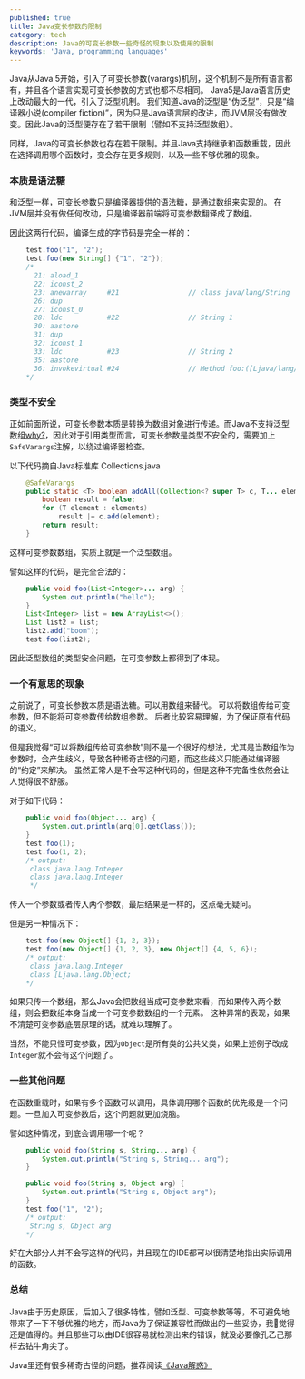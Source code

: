 ```yaml
---
published: true
title: Java变长参数的限制
category: tech
description: Java的可变长参数一些奇怪的现象以及使用的限制
keywords: 'Java, programming languages'
---
```

Java从Java 5开始，引入了可变长参数(varargs)机制，这个机制不是所有语言都有，并且各个语言实现可变长参数的方式也都不尽相同。
Java5是Java语言历史上改动最大的一代，引入了泛型机制。
我们知道Java的泛型是“伪泛型”，只是“编译器小说(compiler fiction)”，因为只是Java语言层的改进，而JVM层没有做改变。因此Java的泛型便存在了若干限制（譬如不支持泛型数组）。

同样，Java的可变长参数也存在若干限制。并且Java支持继承和函数重载，因此在选择调用哪个函数时，变会存在更多规则，以及一些不够优雅的现象。

### 本质是语法糖

和泛型一样，可变长参数只是编译器提供的语法糖，是通过数组来实现的。
在JVM层并没有做任何改动，只是编译器前端将可变参数翻译成了数组。

因此这两行代码，编译生成的字节码是完全一样的：

```Java
    test.foo("1", "2");
    test.foo(new String[] {"1", "2"});
    /*
      21: aload_1
      22: iconst_2
      23: anewarray     #21                 // class java/lang/String
      26: dup
      27: iconst_0
      28: ldc           #22                 // String 1
      30: aastore
      31: dup
      32: iconst_1
      33: ldc           #23                 // String 2
      35: aastore
      36: invokevirtual #24                 // Method foo:([Ljava/lang/String;)V
    */
```

### 类型不安全

正如前面所说，可变长参数本质是转换为数组对象进行传递。而Java不支持泛型数组[why?](https://www.zhihu.com/question/20928981)，因此对于引用类型而言，可变长参数是类型不安全的，需要加上`SafeVarargs`注解，以绕过编译器检查。

以下代码摘自Java标准库 Collections.java

```Java
    @SafeVarargs
    public static <T> boolean addAll(Collection<? super T> c, T... elements) {
        boolean result = false;
        for (T element : elements)
            result |= c.add(element);
        return result;
    }
```

这样可变参数数组，实质上就是一个泛型数组。

譬如这样的代码，是完全合法的：

```Java
    public void foo(List<Integer>... arg) {
        System.out.println("hello");
    }
    List<Integer> list = new ArrayList<>();
    List list2 = list;
    list2.add("boom");
    test.foo(list2);
```

因此泛型数组的类型安全问题，在可变参数上都得到了体现。

### 一个有意思的现象

之前说了，可变长参数本质是语法糖。可以用数组来替代。
可以将数组传给可变参数，但不能将可变参数传给数组参数。
后者比较容易理解，为了保证原有代码的语义。

但是我觉得“可以将数组传给可变参数”则不是一个很好的想法，尤其是当数组作为参数时，会产生歧义，导致各种稀奇古怪的问题，而这些歧义只能通过编译器的“约定”来解决。
虽然正常人是不会写这种代码的，但是这种不完备性依然会让人觉得很不舒服。

对于如下代码：

```Java
    public void foo(Object... arg) {
        System.out.println(arg[0].getClass());
    }
    test.foo(1);
    test.foo(1, 2);
    /* output:
     class java.lang.Integer
     class java.lang.Integer
     */
```

传入一个参数或者传入两个参数，最后结果是一样的，这点毫无疑问。

但是另一种情况下：

```Java
    test.foo(new Object[] {1, 2, 3});
    test.foo(new Object[] {1, 2, 3}, new Object[] {4, 5, 6});
    /* output:
     class java.lang.Integer
     class [Ljava.lang.Object;
    */
```

如果只传一个数组，那么Java会把数组当成可变参数来看，而如果传入两个数组，则会把数组本身当成一个可变参数数组的一个元素。
这种异常的表现，如果不清楚可变参数底层原理的话，就难以理解了。

当然，不能只怪可变参数，因为`Object`是所有类的公共父类，如果上述例子改成`Integer`就不会有这个问题了。

### 一些其他问题

在函数重载时，如果有多个函数可以调用，具体调用哪个函数的优先级是一个问题。一旦加入可变参数后，这个问题就更加烧脑。

譬如这种情况，到底会调用哪一个呢？

```Java
    public void foo(String s, String... arg) {
        System.out.println("String s, String... arg");
    }

    public void foo(String s, Object arg) {
        System.out.println("String s, Object arg");
    }
    test.foo("1", "2");
    /* output:
     String s, Object arg
    */
```

好在大部分人并不会写这样的代码，并且现在的IDE都可以很清楚地指出实际调用的函数。

### 总结

Java由于历史原因，后加入了很多特性，譬如泛型、可变参数等等，不可避免地带来了一下不够优雅的地方，而Java为了保证兼容性而做出的一些妥协，我觉得还是值得的。并且那些可以由IDE很容易就检测出来的错误，就没必要像孔乙己那样去钻牛角尖了。

Java里还有很多稀奇古怪的问题，推荐阅读[《Java解惑》](https://book.douban.com/subject/5362860/)